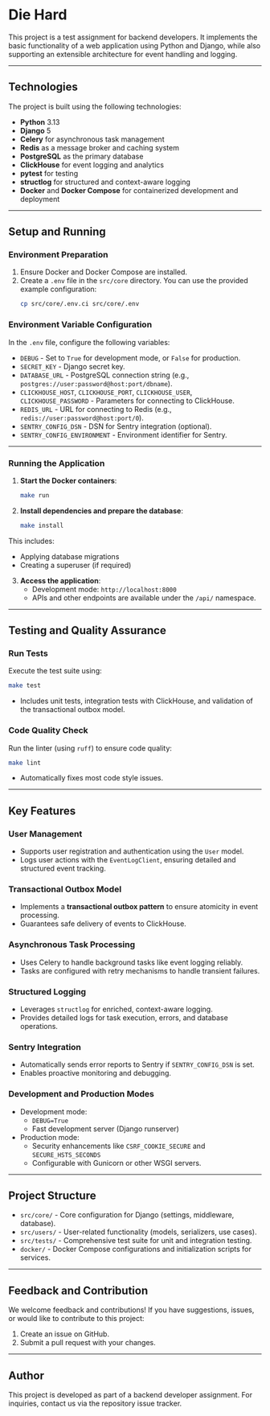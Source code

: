# Die Hard

This project is a test assignment for backend developers. It implements the basic functionality of a web application using Python and Django, while also supporting an extensible architecture for event handling and logging.

---

## Technologies

The project is built using the following technologies:

- **Python** 3.13
- **Django** 5
- **Celery** for asynchronous task management
- **Redis** as a message broker and caching system
- **PostgreSQL** as the primary database
- **ClickHouse** for event logging and analytics
- **pytest** for testing
- **structlog** for structured and context-aware logging
- **Docker** and **Docker Compose** for containerized development and deployment

---

## Setup and Running

### **Environment Preparation**

1. Ensure Docker and Docker Compose are installed.
2. Create a `.env` file in the `src/core` directory. You can use the provided example configuration:
   ```bash
   cp src/core/.env.ci src/core/.env
   ```
   
### **Environment Variable Configuration**

In the `.env` file, configure the following variables:

- `DEBUG` - Set to `True` for development mode, or `False` for production.
- `SECRET_KEY` - Django secret key.
- `DATABASE_URL` - PostgreSQL connection string (e.g., `postgres://user:password@host:port/dbname`).
- `CLICKHOUSE_HOST`, `CLICKHOUSE_PORT`, `CLICKHOUSE_USER`, `CLICKHOUSE_PASSWORD` - Parameters for connecting to ClickHouse.
- `REDIS_URL` - URL for connecting to Redis (e.g., `redis://user:password@host:port/0`).
- `SENTRY_CONFIG_DSN` - DSN for Sentry integration (optional).
- `SENTRY_CONFIG_ENVIRONMENT` - Environment identifier for Sentry.

---

### **Running the Application**

1. **Start the Docker containers**:
   ```bash
   make run
   ```
2. **Install dependencies and prepare the database**:
   ```bash
   make install
   ```

This includes:
   - Applying database migrations
   - Creating a superuser (if required)

3. **Access the application**:
   - Development mode: `http://localhost:8000`
   - APIs and other endpoints are available under the `/api/` namespace.

---

## Testing and Quality Assurance

### **Run Tests**
Execute the test suite using:
```bash
make test
```

- Includes unit tests, integration tests with ClickHouse, and validation of the transactional outbox model.

### **Code Quality Check**
Run the linter (using `ruff`) to ensure code quality:
```bash
make lint
```

- Automatically fixes most code style issues.

---

## Key Features

### **User Management**
- Supports user registration and authentication using the `User` model.
- Logs user actions with the `EventLogClient`, ensuring detailed and structured event tracking.

### **Transactional Outbox Model**
- Implements a **transactional outbox pattern** to ensure atomicity in event processing.
- Guarantees safe delivery of events to ClickHouse.

### **Asynchronous Task Processing**
- Uses Celery to handle background tasks like event logging reliably.
- Tasks are configured with retry mechanisms to handle transient failures.

### **Structured Logging**
- Leverages `structlog` for enriched, context-aware logging.
- Provides detailed logs for task execution, errors, and database operations.

### **Sentry Integration**
- Automatically sends error reports to Sentry if `SENTRY_CONFIG_DSN` is set.
- Enables proactive monitoring and debugging.

### **Development and Production Modes**
- Development mode:
  - `DEBUG=True`
  - Fast development server (Django runserver)
- Production mode:
  - Security enhancements like `CSRF_COOKIE_SECURE` and `SECURE_HSTS_SECONDS`
  - Configurable with Gunicorn or other WSGI servers.

---

## Project Structure

- `src/core/` - Core configuration for Django (settings, middleware, database).
- `src/users/` - User-related functionality (models, serializers, use cases).
- `src/tests/` - Comprehensive test suite for unit and integration testing.
- `docker/` - Docker Compose configurations and initialization scripts for services.

---

## Feedback and Contribution

We welcome feedback and contributions! If you have suggestions, issues, or would like to contribute to this project:
1. Create an issue on GitHub.
2. Submit a pull request with your changes.

---

## Author

This project is developed as part of a backend developer assignment. For inquiries, contact us via the repository issue tracker.
